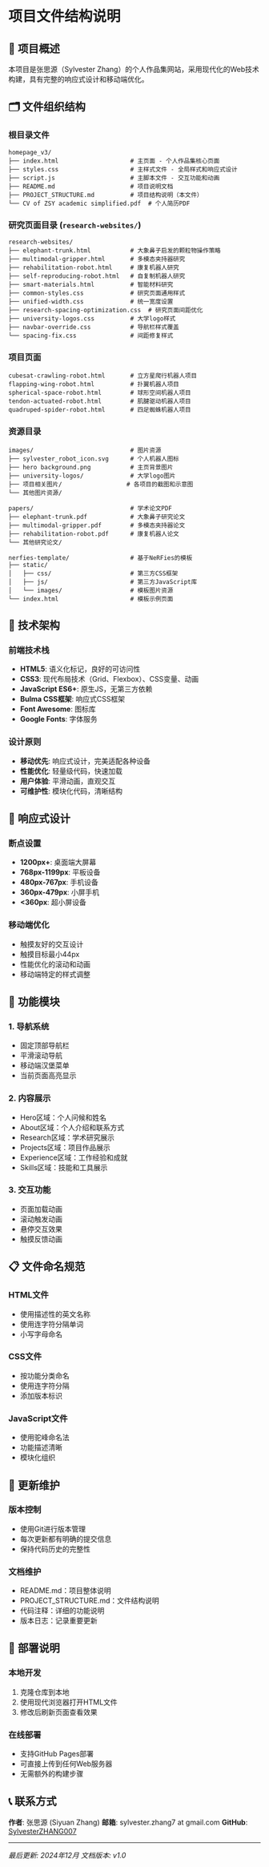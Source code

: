 # 项目文件结构说明

## 📁 项目概述

本项目是张思源（Sylvester Zhang）的个人作品集网站，采用现代化的Web技术构建，具有完整的响应式设计和移动端优化。

## 🗂️ 文件组织结构

### 根目录文件
```
homepage_v3/
├── index.html                    # 主页面 - 个人作品集核心页面
├── styles.css                    # 主样式文件 - 全局样式和响应式设计
├── script.js                     # 主脚本文件 - 交互功能和动画
├── README.md                     # 项目说明文档
├── PROJECT_STRUCTURE.md          # 项目结构说明（本文件）
└── CV of ZSY academic simplified.pdf  # 个人简历PDF
```

### 研究页面目录 (`research-websites/`)
```
research-websites/
├── elephant-trunk.html           # 大象鼻子启发的颗粒物操作策略
├── multimodal-gripper.html       # 多模态夹持器研究
├── rehabilitation-robot.html     # 康复机器人研究
├── self-reproducing-robot.html   # 自复制机器人研究
├── smart-materials.html          # 智能材料研究
├── common-styles.css             # 研究页面通用样式
├── unified-width.css             # 统一宽度设置
├── research-spacing-optimization.css  # 研究页面间距优化
├── university-logos.css          # 大学logo样式
├── navbar-override.css           # 导航栏样式覆盖
└── spacing-fix.css               # 间距修复样式
```

### 项目页面
```
cubesat-crawling-robot.html       # 立方星爬行机器人项目
flapping-wing-robot.html          # 扑翼机器人项目
spherical-space-robot.html        # 球形空间机器人项目
tendon-actuated-robot.html        # 肌腱驱动机器人项目
quadruped-spider-robot.html       # 四足蜘蛛机器人项目
```

### 资源目录
```
images/                           # 图片资源
├── sylvester_robot_icon.svg      # 个人机器人图标
├── hero background.png           # 主页背景图片
├── university-logos/             # 大学logo图片
├── 项目相关图片/                  # 各项目的截图和示意图
└── 其他图片资源/

papers/                           # 学术论文PDF
├── elephant-trunk.pdf            # 大象鼻子研究论文
├── multimodal-gripper.pdf        # 多模态夹持器论文
├── rehabilitation-robot.pdf      # 康复机器人论文
└── 其他研究论文/

nerfies-template/                 # 基于NeRFies的模板
├── static/
│   ├── css/                      # 第三方CSS框架
│   ├── js/                       # 第三方JavaScript库
│   └── images/                   # 模板图片资源
└── index.html                    # 模板示例页面
```

## 🔧 技术架构

### 前端技术栈
- **HTML5**: 语义化标记，良好的可访问性
- **CSS3**: 现代布局技术（Grid、Flexbox）、CSS变量、动画
- **JavaScript ES6+**: 原生JS，无第三方依赖
- **Bulma CSS框架**: 响应式CSS框架
- **Font Awesome**: 图标库
- **Google Fonts**: 字体服务

### 设计原则
- **移动优先**: 响应式设计，完美适配各种设备
- **性能优化**: 轻量级代码，快速加载
- **用户体验**: 平滑动画，直观交互
- **可维护性**: 模块化代码，清晰结构

## 📱 响应式设计

### 断点设置
- **1200px+**: 桌面端大屏幕
- **768px-1199px**: 平板设备
- **480px-767px**: 手机设备
- **360px-479px**: 小屏手机
- **<360px**: 超小屏设备

### 移动端优化
- 触摸友好的交互设计
- 触摸目标最小44px
- 性能优化的滚动和动画
- 移动端特定的样式调整

## 🎯 功能模块

### 1. 导航系统
- 固定顶部导航栏
- 平滑滚动导航
- 移动端汉堡菜单
- 当前页面高亮显示

### 2. 内容展示
- Hero区域：个人问候和姓名
- About区域：个人介绍和联系方式
- Research区域：学术研究展示
- Projects区域：项目作品展示
- Experience区域：工作经验和成就
- Skills区域：技能和工具展示

### 3. 交互功能
- 页面加载动画
- 滚动触发动画
- 悬停交互效果
- 触摸反馈动画

## 📋 文件命名规范

### HTML文件
- 使用描述性的英文名称
- 使用连字符分隔单词
- 小写字母命名

### CSS文件
- 按功能分类命名
- 使用连字符分隔
- 添加版本标识

### JavaScript文件
- 使用驼峰命名法
- 功能描述清晰
- 模块化组织

## 🔄 更新维护

### 版本控制
- 使用Git进行版本管理
- 每次更新都有明确的提交信息
- 保持代码历史的完整性

### 文档维护
- README.md：项目整体说明
- PROJECT_STRUCTURE.md：文件结构说明
- 代码注释：详细的功能说明
- 版本日志：记录重要更新

## 🚀 部署说明

### 本地开发
1. 克隆仓库到本地
2. 使用现代浏览器打开HTML文件
3. 修改后刷新页面查看效果

### 在线部署
- 支持GitHub Pages部署
- 可直接上传到任何Web服务器
- 无需额外的构建步骤

## 📞 联系方式

**作者**: 张思源 (Siyuan Zhang)
**邮箱**: sylvester.zhang7 at gmail.com
**GitHub**: [SylvesterZHANG007](https://github.com/SylvesterZHANG007)

---

*最后更新: 2024年12月*
*文档版本: v1.0* 